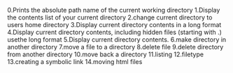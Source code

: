0.Prints the absolute path name of the current working directory
1.Display the contents list of your current directory
2.change current directory to users home directory
3.Display current directory contents in a long format
4.Display current directory contents, including hidden files (starting with .) usethe long format
5.Display current directory contents.
6.make directory in another directory
7.move a file to a directory
8.delete file
9.delete directory from another directory
10.move back a directory
11.listing
12.filetype
13.creating a symbolic link
14.moving html files

